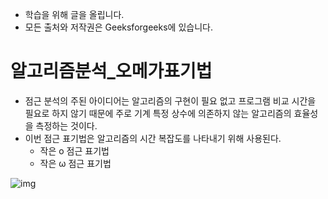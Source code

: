 - 학습을 위해 글을 올립니다.
- 모든 출처와 저작권은 Geeksforgeeks에 있습니다.

[^출처]: https://www.geeksforgeeks.org/



# 알고리즘분석_오메가표기법

- 점근 분석의 주된 아이디어는 알고리즘의 구현이 필요 없고 프로그램 비교 시간을 필요로 하지 않기 때문에 주로 기계 특정 상수에 의존하지 않는 알고리즘의 효율성을 측정하는 것이다.
- 이번 점근 표기법은 알고리즘의 시간 복잡도를 나타내기 위해 사용된다.
  - 작은 o 점근 표기법
  - 작은 ω 점근 표기법



![img](https://cdncontribute.geeksforgeeks.org/wp-content/uploads/Analysis-of-Algorithms-little-o-omega.png)